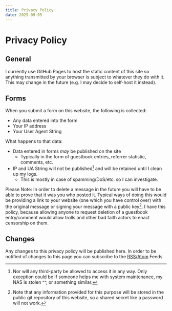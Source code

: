 ```yaml
---
title: Privacy Policy
date: 2025-09-05
---
```


# Privacy Policy
## General

I currently use GitHub Pages to host the static content of this site so anything transmitted by your browser is subject to whatever they do with it. This may change in the future (e.g. I may decide to self-host it instead).

## Forms
When you submit a form on this website, the following is collected:
- Any data entered into the form
- Your IP address
- Your User Agent String

What happens to that data:
- Data entered in forms *may* be published on the site
  - Typically in the form of guestbook entries, referrer statistic, comments, etc.
- IP and UA String will not be published[^1] and will be retained until I clean up my logs.
  - This is mostly in case of spamming/DoS/etc. so I can investigate.

Please Note: In order to delete a message in the future you will have to be able to prove that it was you who posted it.
Typical ways of doing this would be providing a link to your website (one which you have control over) with the original message or signing your message with a public key[^2].
I have this policy, because allowing anyone to request deletion of a guestbook entry/comment would allow trolls and other bad faith actors to enact censorship on them.

[^1]: Nor will any third-party be allowed to access it in any way. Only exception could be if someone helps me with system maintenance, my NAS is stolen ^^, or something similar.
[^2]: Note that any information provided for this purpose will be stored in the public git repository of this website, so a shared secret like a password will not work.

## Changes

Any changes to this privacy policy will be published here.
In order to be notified of changes to this page you can subscribe to the [RSS](/rss.xml)/[Atom](/atom.xml) Feeds.
